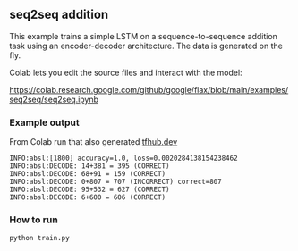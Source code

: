 ## seq2seq addition

This example trains a simple LSTM on a sequence-to-sequence addition task using
an encoder-decoder architecture. The data is generated on the fly.

Colab lets you edit the source files and interact with the model:

https://colab.research.google.com/github/google/flax/blob/main/examples/seq2seq/seq2seq.ipynb

### Example output

From Colab run that also generated [tfhub.dev]

```
INFO:absl:[1800] accuracy=1.0, loss=0.0020284138154238462
INFO:absl:DECODE: 14+381 = 395 (CORRECT)
INFO:absl:DECODE: 68+91 = 159 (CORRECT)
INFO:absl:DECODE: 0+807 = 707 (INCORRECT) correct=807
INFO:absl:DECODE: 95+532 = 627 (CORRECT)
INFO:absl:DECODE: 6+600 = 606 (CORRECT)
```

[tfhub.dev]: https://tensorboard.dev/experiment/TwvKVBqzTaKWgEbyebillw/#scalars&_smoothingWeight=0

### How to run

`python train.py`
